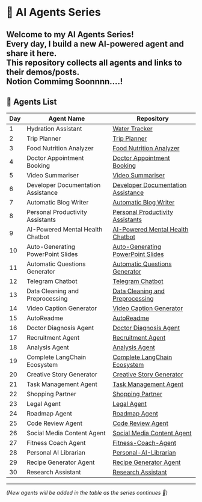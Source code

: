 # 🤖 AI Agents Series

Welcome to my **AI Agents Series**!  
Every day, I build a new AI-powered agent and share it here.  
This repository collects all agents and links to their demos/posts.  
Notion Commimg Soonnnn....!
---

## 📌 Agents List

| Day | Agent Name                     | Repository |
|-----|--------------------------------|------------|
| 1   | Hydration Assistant            | [Water Tracker](https://github.com/Bhargavvv412/water-tracker) |
| 2   | Trip Planner                   | [Trip Planner](https://github.com/Bhargavvv412/trip-planner) |
| 3   | Food Nutrition Analyzer        | [Food Nutrition Analyzer](https://github.com/Bhargavvv412/Food-Nutrition-Analyzer) | 
| 4   | Doctor Appointment Booking     | [Doctor Appointment Booking](https://github.com/Bhargavvv412/Doctor-Appointment-Booking) |
| 5   | Video Summariser               | [Video Summariser](https://github.com/Bhargavvv412/Video-Summariser) |
| 6   | Developer Documentation Assistance | [Developer Documentation Assistance](https://github.com/Bhargavvv412/Developer-Documentation-Assistance) | 
| 7   | Automatic Blog Writer          | [Automatic Blog Writer](https://github.com/Bhargavvv412/Automatic-Blog-Writer) | 
| 8   | Personal Productivity Assistants | [Personal Productivity Assistants](https://github.com/Bhargavvv412/Personal-Productivity-Assistants) |
| 9   | AI-Powered Mental Health Chatbot | [AI-Powered Mental Health Chatbot](https://github.com/Bhargavvv412/AI-Powered-Mental-Health-Chatbot) |
| 10  | Auto-Generating PowerPoint Slides | [Auto-Generating PowerPoint Slides](https://github.com/Bhargavvv412/Auto-Generating-PowerPoint-Slides) |
| 11  | Automatic Questions Generator  | [Automatic Questions Generator](https://github.com/Bhargavvv412/Automatic-Questions-Generator) |
|12   | Telegram Chatbot |[Telegram Chatbot](https://github.com/Bhargavvv412/Telegram-Chatbot) |
|13   | Data Cleaning and Preprocessing|[Data Cleaning and Preprocessing](https://github.com/Bhargavvv412/Data-Cleaning-and-Preprocessing) |
|14   |Video Caption Generator|[Video Caption Generator](https://github.com/Bhargavvv412/Video-Caption-Generator)|
|15  | AutoReadme|[AutoReadme](https://github.com/Bhargavvv412/AutoReadme)|
|16  |Doctor Diagnosis Agent|[Doctor Diagnosis Agent](https://github.com/Bhargavvv412/Doctor-Diagnosis-Agent)|
|17  |Recruitment Agent|[Recruitment Agent](https://github.com/Bhargavvv412/Recruitment-Agent)|
|18|Analysis Agent|[Analysis Agent](https://github.com/Bhargavvv412/Analysis-Agent)|
|19|Complete LangChain Ecosystem|[Complete LangChain Ecosystem](https://github.com/Bhargavvv412/Complete-LangChain-Ecosystem)|
|20 | Creative Story Generator | [Creative Story Generator](https://github.com/Bhargavvv412/Creative-Story-Generator)|
|21|Task Management Agent|[Task Management Agent](https://github.com/Bhargavvv412/Task-Management-Agent)|
|22 |Shopping Partner|[Shopping Partner](https://github.com/Bhargavvv412/Shopping-Partner)|
|23|Legal Agent|[Legal Agent](https://github.com/Bhargavvv412/Legal-Agent)|
|24| Roadmap Agent |[Roadmap Agent](https://github.com/Bhargavvv412/Roadmap-Agent)|
|25|Code Review Agent|[Code Review Agent](https://github.com/Bhargavvv412/Code-Review-Agent)|
|26| Social Media Content Agent |[Social Media Content Agent](https://github.com/Bhargavvv412/Social-Media-Content-Agent)|
|27|Fitness Coach Agent|[Fitness-Coach-Agent](https://github.com/Bhargavvv412/Fitness-Coach-Agent)|
|28|Personal AI Librarian|[Personal-AI-Librarian](https://github.com/Bhargavvv412/Personal-AI-Librarian)|
|29|Recipe Generator Agent|[Recipe Generator Agent](https://github.com/Bhargavvv412/Recipe-Generator-Agent)|
|30|Research Assistant|[Research Assistant](https://github.com/Bhargavvv412/Research-Assistant)|
---

*(New agents will be added in the table as the series continues 🚀)*
